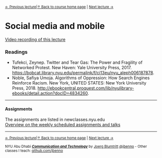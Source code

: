 <sup>[&larr; Previous lecture](/files/08.md)|[&uarr; Back to course home page](/README.md) | [Next lecture &rarr;](/files/10.md)</sup>  

# Social media and mobile
[Video recording of this lecture](https://youtu.be/etW4msH37nA)
### Readings
- Tufekci, Zeynep. Twitter and Tear Gas: The Power and Fragility of Networked Protest. New Haven: Yale University Press, 2017. https://bobcat.library.nyu.edu/permalink/f/ci13eu/nyu_aleph006187878.
- Noble, Safiya Umoja. Algorithms of Oppression: How Search Engines Reinforce Racism. New York, UNITED STATES: New York University Press, 2018. http://ebookcentral.proquest.com/lib/nyulibrary-ebooks/detail.action?docID=4834260.

***

#### Assignments
The assignments are listed in newclasses.nyu.edu  
[Overview on the weekly scheduled assignments and talks](https://docs.google.com/spreadsheets/d/10EElPgwd0SA_fW2tWd3AjJ3SswVbAe7kLfOHETJjV4k/edit?usp=sharing)  


***
<sup>[&larr; Previous lecture](/files/08.md)|[&uarr; Back to course home page](/README.md) | [Next lecture &rarr;](/files/10.md)</sup>  
  
<sup>NYU Abu Dhabi ***[Communication and Technology](/README.md)*** by [Joerg Blumtritt](https://jbenno.net) [@jbenno](https://twitter.com/jbenno) - Other classes I teach: [github.com/jbenno](https://github.com/jbenno/teaching/blob/master/README.md)</sup>
